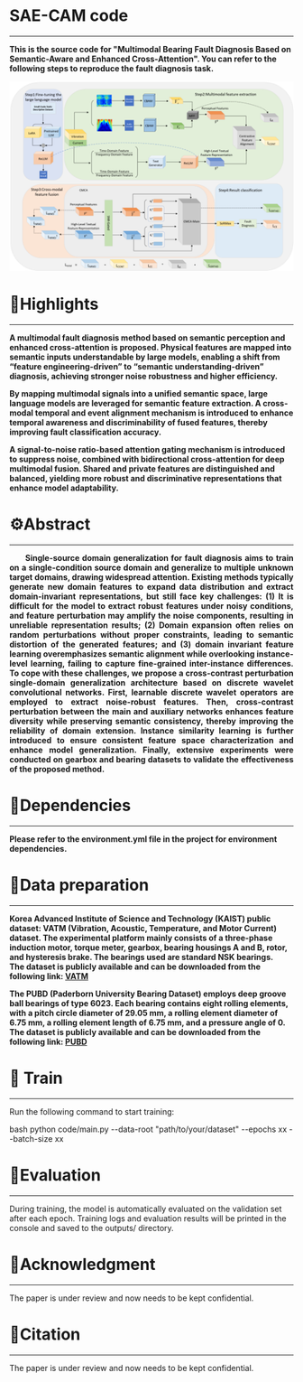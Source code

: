 # SAE-CAM code

---

**This is the source code for "Multimodal Bearing Fault Diagnosis Based on Semantic-Aware and Enhanced Cross-Attention". You can refer to the following steps to reproduce the fault diagnosis task.**
<p align="center">
  <img src="./SAE-CAM_files/Model.png" width="800">
</p>

# :triangular_flag_on_post:Highlights

----

**A multimodal fault diagnosis method based on semantic perception and enhanced cross-attention is proposed. Physical features are mapped into semantic inputs understandable by large models, enabling a shift from “feature engineering-driven” to “semantic understanding-driven” diagnosis, achieving stronger noise robustness and higher efficiency.**

**By mapping multimodal signals into a unified semantic space, large language models are leveraged for semantic feature extraction. A cross-modal temporal and event alignment mechanism is introduced to enhance temporal awareness and discriminability of fused features, thereby improving fault classification accuracy.** 

**A signal-to-noise ratio-based attention gating mechanism is introduced to suppress noise, combined with bidirectional cross-attention for deep multimodal fusion. Shared and private features are distinguished and balanced, yielding more robust and discriminative representations that enhance model adaptability.**


# ⚙️Abstract

----
<p align="justify">
<b>&emsp;&emsp;Single-source domain generalization for fault diagnosis aims to train on a single-condition source domain and generalize to multiple unknown target domains, drawing widespread attention. Existing methods typically generate new domain features to expand data distribution and extract domain-invariant representations, but still face key challenges: (1) It is difficult for the model to extract robust features under noisy conditions, and feature perturbation may amplify the noise components, resulting in unreliable representation results; (2) Domain expansion often relies on random perturbations without proper constraints, leading to semantic distortion of the generated features; and (3) domain invariant feature learning overemphasizes semantic alignment while overlooking instance-level learning, failing to capture fine-grained inter-instance differences. To cope with these challenges, we propose a cross-contrast perturbation single-domain generalization architecture based on discrete wavelet convolutional networks. First, learnable discrete wavelet operators are employed to extract noise-robust features. Then, cross-contrast perturbation between the main and auxiliary networks enhances feature diversity while preserving semantic consistency, thereby improving the reliability of domain extension. Instance similarity learning is further introduced to ensure consistent feature space characterization and enhance model generalization. Finally, extensive experiments were conducted on gearbox and bearing datasets to validate the effectiveness of the proposed method.</b>
</p>

# :blue_book:Dependencies
---
**Please refer to the **environment.yml** file in the project for environment dependencies.**
# :blue_book:Data preparation
---

**Korea Advanced Institute of Science and Technology (KAIST) public dataset: VATM (Vibration, Acoustic, Temperature, and Motor Current) dataset. The experimental platform mainly consists of a three-phase induction motor, torque meter, gearbox, bearing housings A and B, rotor, and hysteresis brake. The bearings used are standard NSK bearings.<br>**
**The dataset is publicly available and can be downloaded from the following link: [VATM](https://drive.google.com/file/d/1qjT6UCYhwtUqFkGSEDSNQzN-O-hfbpOy/view?usp=drive_link)<br>**

**The PUBD (Paderborn University Bearing Dataset) employs deep groove ball bearings of type 6023. Each bearing contains eight rolling elements, with a pitch circle diameter of 29.05 mm, a rolling element diameter of 6.75 mm, a rolling element length of 6.75 mm, and a pressure angle of 0.<br>**
**The dataset is publicly available and can be downloaded from the following link: [PUBD](https://drive.google.com/file/d/1jOI2_CYpYlEuvMh1d8AHVJ0qwJq1gY4S/view?usp=drive_link)**


# 📄 Train
---
Run the following command to start training:

bash
python code/main.py --data-root "path/to/your/dataset" --epochs xx --batch-size xx


# 📄Evaluation
---
During training, the model is automatically evaluated on the validation set after each epoch.
Training logs and evaluation results will be printed in the console and saved to the outputs/ directory.


# 📄Acknowledgment
---
The paper is under review and now needs to be kept confidential.
# 📄Citation
---
The paper is under review and now needs to be kept confidential.
